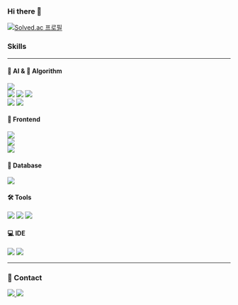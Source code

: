 ### Hi there 👋

[![Solved.ac 프로필](http://mazassumnida.wtf/api/generate_badge?boj=jitae01)](https://solved.ac/jitae01)
<!-- Skills -->

### Skills
***
#### 🤖 AI & 🔢 Algorithm
<p>
  <img src="https://img.shields.io/badge/python-3776AB.svg?style=for-the-badge&logo=python&logoColor=FFFFFF" />
  <br>
  <img src="https://img.shields.io/badge/numpy-013243.svg?style=for-the-badge&logo=numpy&logoColor=FFFFFF" />
  <img src="https://img.shields.io/badge/pandas-150458.svg?style=for-the-badge&logo=pandas&logoColor=FFFFFF" />
  <img src="https://img.shields.io/badge/scikitlearn-F7931E.svg?style=for-the-badge&logo=scikitlearn&logoColor=FFFFFF" />
  <br>
  <img src="https://img.shields.io/badge/keras-D00000.svg?style=for-the-badge&logo=keras&logoColor=FFFFFF" />
  <img src="https://img.shields.io/badge/tensorflow-FF6F00.svg?style=for-the-badge&logo=tensorflow&logoColor=FFFFFF" />
</p>

#### 📱 Frontend
<p>
  <img src="https://img.shields.io/badge/dart-0175C2.svg?style=for-the-badge&logo=dart&logoColor=FFFFFF" />
  <br>
  <img src="https://img.shields.io/badge/flutter-02569B.svg?style=for-the-badge&logo=flutter&logoColor=FFFFFF" />
  <br>
  <img src="https://img.shields.io/badge/figma-F24E1E.svg?style=for-the-badge&logo=figma&logoColor=FFFFFF" />
</p>

#### 💾 Database
<p>
  <img src="https://img.shields.io/badge/mysql-4479A1.svg?style=for-the-badge&logo=mysql&logoColor=FFFFFF" />
</p>

#### 🛠️ Tools
<p>
  <img src="https://img.shields.io/badge/notion-000000.svg?style=for-the-badge&logo=notion&logoColor=FFFFFF" />
  <img src="https://img.shields.io/badge/git-F05032.svg?style=for-the-badge&logo=git&logoColor=FFFFFF" />
  <img src="https://img.shields.io/badge/github-181717.svg?style=for-the-badge&logo=github&logoColor=FFFFFF" />
</p>

#### 💻 IDE
<p>
  <img src="https://img.shields.io/badge/vscode-007ACC.svg?style=for-the-badge&logo=visualstudiocode&logoColor=FFFFFF" />
  <img src="https://img.shields.io/badge/jupyter-F37626.svg?style=for-the-badge&logo=jupyter&logoColor=FFFFFF" />
  
</p>

***

### 📮 Contact
<div>
    <a href="https://velog.io/@kieh/posts" target="_blank">
        <img src="https://img.shields.io/badge/K1EH's Velog-20C997?style=social&logo=velog&logoColor=20C997"/>
    </a>
    <a href="mailto:jitae01@gachon.ac.kr">
        <img src="https://img.shields.io/badge/Gmail : jitae01@gachon.ac.kr-EA4335?style=social&logo=gmail&logoColor=EA4335"/>
    </a>
</div>

<!--
**K1EH/K1EH** is a ✨ _special_ ✨ repository because its `README.md` (this file) appears on your GitHub profile.

Here are some ideas to get you started:

- 🔭 I’m currently working on ...
- 🌱 I’m currently learning ...
- 👯 I’m looking to collaborate on ...
- 🤔 I’m looking for help with ...
- 💬 Ask me about ...
- 📫 How to reach me: ...
- 😄 Pronouns: ...
- ⚡ Fun fact: ...
-->
